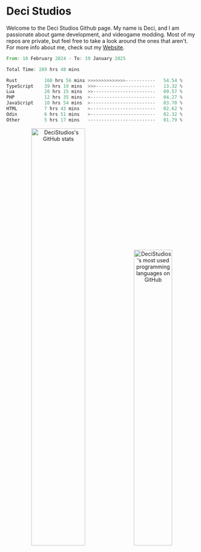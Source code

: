 # Deci Studios
Welcome to the Deci Studios Github page. My name is Deci, and I am passionate about game development, and videogame modding. Most of my repos are private, but feel free to take a look around the ones that aren't.
For more info about me, check out my <a href="https://decidev.co.uk" target="_blank">Website</a>.
<!--START_SECTION:waka-->

```rust
From: 10 February 2024 - To: 19 January 2025

Total Time: 289 hrs 48 mins

Rust          160 hrs 56 mins >>>>>>>>>>>>>>-----------   54.54 %
TypeScript    39 hrs 19 mins  >>>----------------------   13.32 %
Lua           28 hrs 15 mins  >>-----------------------   09.57 %
PHP           12 hrs 35 mins  >------------------------   04.27 %
JavaScript    10 hrs 54 mins  >------------------------   03.70 %
HTML          7 hrs 43 mins   >------------------------   02.62 %
Odin          6 hrs 51 mins   >------------------------   02.32 %
Other         5 hrs 17 mins   -------------------------   01.79 %
```

<!--END_SECTION:waka-->
<p align="center">
  <a href="https://github.com/anuraghazra/github-readme-stats" target="_blank"><img src="https://github-readme-stats.vercel.app/api?username=decistudios&show_icons=true&count_private=true&theme=omni&hide_border=true" alt="DeciStudios's GitHub stats" width="53.1%" /></a>
  <a href="https://github.com/anuraghazra/github-readme-stats" target="_blank"><img width="44.7%" src="https://github-readme-stats.vercel.app/api/top-langs/?username=decistudios&theme=omni&layout=compact&hide_border=true&langs_count=6" alt="DeciStudios's most used programming languages on GitHub" /></a>
</p>


